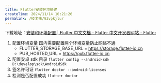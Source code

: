 ```yaml
---
title: Flutter安装环境搭建
createTime: 2024/11/14 10:21:26
permalink: /技术栈/92vpkjlu/
---
```

下载地址：[安装和环境配置 | Flutter 中文文档 - Flutter 中文开发者网站 - Flutter](https://docs.flutter.cn/get-started/install)

1. 配置环境变量
   国内需要配置两个环境变量防止网络不通
   - FLUTTER_STORAGE_BASE_URL = https://storage.flutter-io.cn
   - PUB_HOSTED_URL = https://pub.flutter-io.cn
2. 配置安卓 sdk 目录
   `flutter config --android-sdk D:\develop\sdk\AndroidSdk`
3. 签名许可证
   `flutter doctor --android-licenses`
4. 检测是否配置成功
   `flutter doctor`
